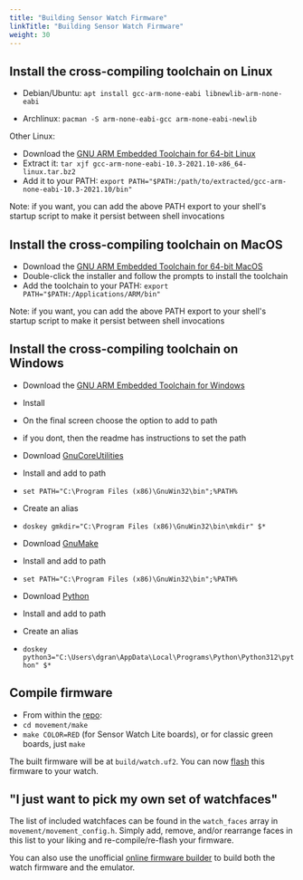 ```yaml
---
title: "Building Sensor Watch Firmware"
linkTitle: "Building Sensor Watch Firmware"
weight: 30
---
```


Install the cross-compiling toolchain on Linux
----------------------------------------------

* Debian/Ubuntu: `apt install gcc-arm-none-eabi libnewlib-arm-none-eabi`

* Archlinux: `pacman -S arm-none-eabi-gcc arm-none-eabi-newlib`

Other Linux:

* Download the [GNU ARM Embedded Toolchain for 64-bit Linux](https://developer.arm.com/-/media/Files/downloads/gnu-rm/10.3-2021.10/gcc-arm-none-eabi-10.3-2021.10-x86_64-linux.tar.bz2?rev=78196d3461ba4c9089a67b5f33edf82a&hash=5631ACEF1F8F237389F14B41566964EC)
* Extract it: `tar xjf gcc-arm-none-eabi-10.3-2021.10-x86_64-linux.tar.bz2`
* Add it to your PATH: `export PATH="$PATH:/path/to/extracted/gcc-arm-none-eabi-10.3-2021.10/bin"`

Note: if you want, you can add the above PATH export to your shell's startup script to make it persist between shell invocations

Install the cross-compiling toolchain on MacOS
----------------------------------------------

* Download the [GNU ARM Embedded Toolchain for 64-bit MacOS](https://developer.arm.com/-/media/Files/downloads/gnu-rm/10.3-2021.10/gcc-arm-none-eabi-10.3-2021.10-mac.pkg?rev=b382d51ec8d34c3fa421cf57ce97f146&hash=86689FEB39DA7A381FF78A2E70F7ABCE)
* Double-click the installer and follow the prompts to install the toolchain
* Add the toolchain to your PATH: `export PATH="$PATH:/Applications/ARM/bin"`

Note: if you want, you can add the above PATH export to your shell's startup script to make it persist between shell invocations

Install the cross-compiling toolchain on Windows
------------------------------------------------

* Download the [GNU ARM Embedded Toolchain for Windows](https://developer.arm.com/-/media/Files/downloads/gnu-rm/10.3-2021.10/gcc-arm-none-eabi-10.3-2021.10-win32.exe?rev=29bb46cfa0434fbda93abb33c1d480e6&hash=B2C5AAE07841929A0D0BF460896D6E52)

* Install
* On the final screen choose the option to add to path
* if you dont, then the readme has instructions to set the path

* Download [GnuCoreUtilities](https://gnuwin32.sourceforge.net/packages/coreutils.htm)

* Install and add to path
* `set PATH="C:\Program Files (x86)\GnuWin32\bin";%PATH%`

* Create an alias 
* `doskey gmkdir="C:\Program Files (x86)\GnuWin32\bin\mkdir" $*`

* Download [GnuMake](https://gnuwin32.sourceforge.net/packages/make.htm)

* Install and add to path
* `set PATH="C:\Program Files (x86)\GnuWin32\bin";%PATH%`	

* Download [Python](https://www.python.org/downloads/windows/)

* Install and add to path
* Create an alias
* `doskey python3="C:\Users\dgran\AppData\Local\Programs\Python\Python312\python" $*`

Compile firmware
----------------

* From within the [repo](https://github.com/joeycastillo/Sensor-Watch):
* `cd movement/make`
* `make COLOR=RED` (for Sensor Watch Lite boards), or for classic green boards, just `make`

The built firmware will be at `build/watch.uf2`. You can now [flash](/docs/firmware/flashing) this firmware to your watch.

"I just want to pick my own set of watchfaces"
----------------------------------------------

The list of included watchfaces can be found in the `watch_faces` array in `movement/movement_config.h`. Simply add, remove, and/or rearrange faces in this list to your liking and re-compile/re-flash your firmware.

You can also use the unofficial [online firmware builder](https://sensor-watch-builder.fly.dev/)
to build both the watch firmware and the emulator.
